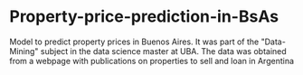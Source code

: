 # Property-price-prediction-in-BsAs
Model to predict property prices in Buenos Aires. It was part of the "Data-Mining" subject in the data science master at UBA. 
The data was obtained from a webpage with publications on properties to sell and loan in Argentina

